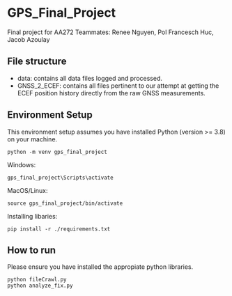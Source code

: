 # GPS_Final_Project
Final project for AA272
Teammates: Renee Nguyen, Pol Francesch Huc, Jacob Azoulay

## File structure
- data: contains all data files logged and processed.
- GNSS_2_ECEF: contains all files pertinent to our attempt at getting the ECEF position history directly from the raw GNSS measurements.

## Environment Setup
This environment setup assumes you have installed Python (version >= 3.8) on your machine. 
```
python -m venv gps_final_project
```
Windows:
```
gps_final_project\Scripts\activate
```
MacOS/Linux:
```
source gps_final_project/bin/activate
```

Installing libaries:
```
pip install -r ./requirements.txt
```

## How to run
Please ensure you have installed the appropiate python libraries.

```
python fileCrawl.py
python analyze_fix.py
```

